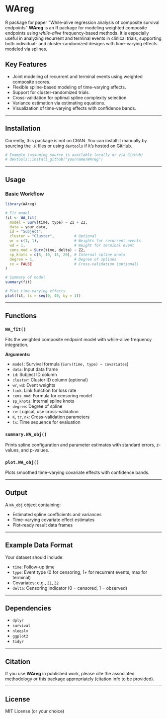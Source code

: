 # WAreg
R package for paper "While-alive regression analysis of composite survival endpoints"
**WAreg** is an R package for modeling weighted composite endpoints using *while-alive* frequency-based methods. It is especially useful in analyzing recurrent and terminal events in clinical trials, supporting both individual- and cluster-randomized designs with time-varying effects modeled via splines.

## Key Features

- Joint modeling of recurrent and terminal events using weighted composite scores.
- Flexible spline-based modeling of time-varying effects.
- Support for cluster-randomized trials.
- Cross-validation for optimal spline complexity selection.
- Variance estimation via estimating equations.
- Visualization of time-varying effects with confidence bands.

---

## Installation

Currently, this package is not on CRAN. You can install it manually by sourcing the `.R` files or using `devtools` if it’s hosted on GitHub.

```r
# Example (assuming source is available locally or via GitHub)
# devtools::install_github("yourname/WAreg")
```

---

## Usage

### Basic Workflow

```r
library(WAreg)

# Fit model
fit <- WA_fit(
  model = Surv(time, type) ~ Z1 + Z2,
  data = your_data,
  id = "Subject",
  cluster = "Cluster",         # Optional
  wr = c(1, 1),                # Weights for recurrent events
  wd = 1,                      # Weight for terminal event
  cens_mod = Surv(time, delta) ~ Z2,
  sp_knots = c(5, 10, 15, 20), # Internal spline knots
  degree = 1,                  # Degree of splines
  cv = FALSE                   # Cross-validation (optional)
)

# Summary of model
summary(fit)

# Plot time-varying effects
plot(fit, ts = seq(0, 40, by = 1))
```

---

## Functions

### `WA_fit()`

Fits the weighted composite endpoint model with while-alive frequency integration.

**Arguments:**
- `model`: Survival formula (`Surv(time, type) ~ covariates`)
- `data`: Input data frame
- `id`: Subject ID column
- `cluster`: Cluster ID column (optional)
- `wr`, `wd`: Event weights
- `link`: Link function for loss rate
- `cens_mod`: Formula for censoring model
- `sp_knots`: Internal spline knots
- `degree`: Degree of spline
- `cv`: Logical, use cross-validation
- `K`, `tr`, `nk`: Cross-validation parameters
- `ts`: Time sequence for evaluation

### `summary.WA_obj()`

Prints spline configuration and parameter estimates with standard errors, z-values, and p-values.

### `plot.WA_obj()`

Plots smoothed time-varying covariate effects with confidence bands.

---

## Output

A `WA_obj` object containing:
- Estimated spline coefficients and variances
- Time-varying covariate effect estimates
- Plot-ready result data frames

---

## Example Data Format

Your dataset should include:
- `time`: Follow-up time
- `type`: Event type (0 for censoring, 1+ for recurrent events, max for terminal)
- Covariates: e.g., `Z1`, `Z2`
- `delta`: Censoring indicator (0 = censored, 1 = observed)

---

## Dependencies

- `dplyr`
- `survival`
- `nleqslv`
- `ggplot2`
- `tidyr`

---

## Citation

If you use **WAreg** in published work, please cite the associated methodology or this package appropriately (citation info to be provided).

---

## License

MIT License (or your choice)
